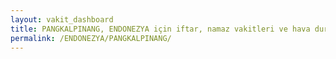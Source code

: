 ```yaml
---
layout: vakit_dashboard
title: PANGKALPINANG, ENDONEZYA için iftar, namaz vakitleri ve hava durumu - ilçe/eyalet seç
permalink: /ENDONEZYA/PANGKALPINANG/
---
```


<script type="text/javascript">
  var GLOBAL_COUNTRY = 'ENDONEZYA';
  var GLOBAL_CITY = 'PANGKALPINANG';
  var GLOBAL_STATE = '';
  var lat = 72;
  var lon = 21;
</script>
